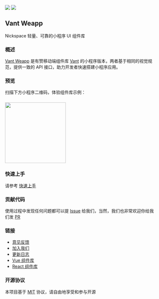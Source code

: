 <div class="van-doc-intro">
  <img class="van-doc-intro__youzan" src="http://img.yzcdn.cn/public_files/2017/02/09/e84aa8cbbf7852688c86218c1f3bbf17.png">
  <img class="van-doc-intro__logo" src="http://img.yzcdn.cn/public_files/2017/12/18/fd78cf6bb5d12e2a119d0576bedfd230.png">
  <h2>Vant Weapp</h2>
  <p>Nickspace 轻量、可靠的小程序 UI 组件库</p>
</div>

### 概述
[Vant Weapp](https://youzan.github.io/vant-weapp) 是有赞移动端组件库 [Vant](https://github.com/youzan/vant) 的小程序版本，两者基于相同的视觉规范，提供一致的 API 接口，助力开发者快速搭建小程序应用。

### 预览

扫描下方小程序二维码，体验组件库示例：

<img src="https://img.yzcdn.cn/vant-weapp/qrcode-201808101114.jpg" width="200" height="200" style="margin-top: 10px;" >

### 快速上手

请参考 [快速上手](#/quickstart)

### 贡献代码

使用过程中发现任何问题都可以提 [Issue](https://github.com/youzan/vant-weapp/issues) 给我们，当然，我们也非常欢迎你给我们发 [PR](https://github.com/youzan/vant-weapp/pulls)

### 链接

* [意见反馈](https://github.com/youzan/vant-weapp/issues)
* [加入我们](https://job.youzan.com)
* [更新日志](#/changelog)
* [Vue 组件库](https://github.com/youzan/vant)
* [React 组件库](https://www.youzanyun.com/zanui/zent)

### 开源协议

本项目基于 [MIT](https://zh.wikipedia.org/wiki/MIT%E8%A8%B1%E5%8F%AF%E8%AD%89) 协议，请自由地享受和参与开源
